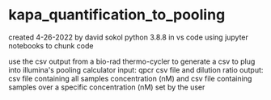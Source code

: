 # kapa_quantification_to_pooling

created 4-26-2022 by david sokol
python 3.8.8 in vs code using jupyter notebooks to chunk code

use the csv output from a bio-rad thermo-cycler to generate a csv to plug into illumina's pooling calculator
input: qpcr csv file and dilution ratio
output: csv file containing all samples concentration (nM) and csv file containing samples over a specific concentration (nM) set by the user
